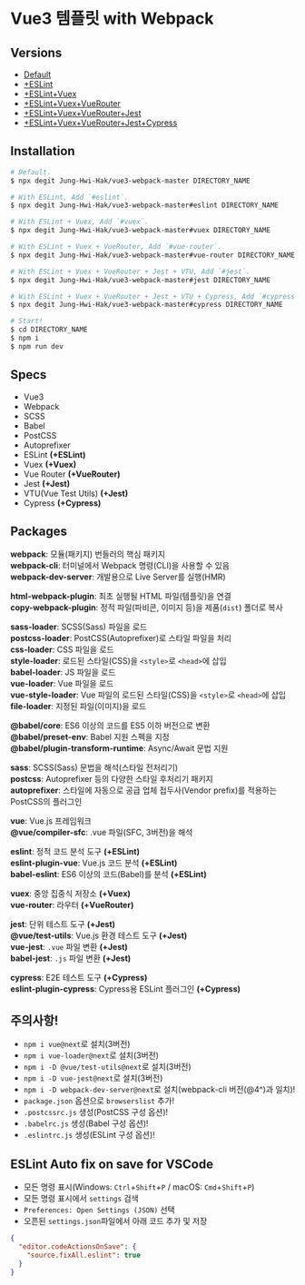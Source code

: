 # Vue3 템플릿 with Webpack

## Versions

- [Default](https://github.com/ParkYoungWoong/vue3-webpack-template/tree/master)<br>
- [+ESLint](https://github.com/ParkYoungWoong/vue3-webpack-template/tree/eslint)<br>
- [+ESLint+Vuex](https://github.com/ParkYoungWoong/vue3-webpack-template/tree/vuex)<br>
- [+ESLint+Vuex+VueRouter](https://github.com/ParkYoungWoong/vue3-webpack-template/tree/vue-router)<br>
- [+ESLint+Vuex+VueRouter+Jest](https://github.com/ParkYoungWoong/vue3-webpack-template/tree/jest)<br>
- [+ESLint+Vuex+VueRouter+Jest+Cypress](https://github.com/ParkYoungWoong/vue3-webpack-template/tree/cypress)<br>

## Installation

```bash
# Default.
$ npx degit Jung-Hwi-Hak/vue3-webpack-master DIRECTORY_NAME

# With ESLint, Add `#eslint`.
$ npx degit Jung-Hwi-Hak/vue3-webpack-master#eslint DIRECTORY_NAME

# With ESLint + Vuex, Add `#vuex`.
$ npx degit Jung-Hwi-Hak/vue3-webpack-master#vuex DIRECTORY_NAME

# With ESLint + Vuex + VueRouter, Add `#vue-router`.
$ npx degit Jung-Hwi-Hak/vue3-webpack-master#vue-router DIRECTORY_NAME

# With ESLint + Vuex + VueRouter + Jest + VTU, Add `#jest`.
$ npx degit Jung-Hwi-Hak/vue3-webpack-master#jest DIRECTORY_NAME

# With ESLint + Vuex + VueRouter + Jest + VTU + Cypress, Add `#cypress`.
$ npx degit Jung-Hwi-Hak/vue3-webpack-master#cypress DIRECTORY_NAME

# Start!
$ cd DIRECTORY_NAME
$ npm i
$ npm run dev
```

## Specs

- Vue3
- Webpack
- SCSS
- Babel
- PostCSS
- Autoprefixer
- ESLint __(+ESLint)__
- Vuex __(+Vuex)__
- Vue Router __(+VueRouter)__
- Jest __(+Jest)__
- VTU(Vue Test Utils) __(+Jest)__
- Cypress __(+Cypress)__

## Packages

__webpack__: 모듈(패키지) 번들러의 핵심 패키지<br>
__webpack-cli__: 터미널에서 Webpack 명령(CLI)을 사용할 수 있음<br>
__webpack-dev-server__: 개발용으로 Live Server를 실행(HMR)<br>

__html-webpack-plugin__: 최초 실행될 HTML 파일(템플릿)을 연결<br>
__copy-webpack-plugin__: 정적 파일(파비콘, 이미지 등)을 제품(`dist`) 폴더로 복사<br>

__sass-loader__: SCSS(Sass) 파일을 로드<br>
__postcss-loader__: PostCSS(Autoprefixer)로 스타일 파일을 처리<br>
__css-loader__: CSS 파일을 로드<br>
__style-loader__: 로드된 스타일(CSS)을 `<style>`로 `<head>`에 삽입<br>
__babel-loader__: JS 파일을 로드<br>
__vue-loader__: Vue 파일을 로드<br>
__vue-style-loader__: Vue 파일의 로드된 스타일(CSS)을 `<style>`로 `<head>`에 삽입<br>
__file-loader__: 지정된 파일(이미지)을 로드<br>

__@babel/core__: ES6 이상의 코드를 ES5 이하 버전으로 변환<br>
__@babel/preset-env__: Babel 지원 스펙을 지정<br>
__@babel/plugin-transform-runtime__: Async/Await 문법 지원<br>

__sass__: SCSS(Sass) 문법을 해석(스타일 전처리기)<br>
__postcss__: Autoprefixer 등의 다양한 스타일 후처리기 패키지<br>
__autoprefixer__: 스타일에 자동으로 공급 업체 접두사(Vendor prefix)를 적용하는 PostCSS의 플러그인<br>

__vue__: Vue.js 프레임워크<br>
__@vue/compiler-sfc__: .vue 파일(SFC, 3버전)을 해석<br>

__eslint__: 정적 코드 분석 도구 __(+ESLint)__<br>
__eslint-plugin-vue__: Vue.js 코드 분석 __(+ESLint)__<br>
__babel-eslint__: ES6 이상의 코드(Babel)를 분석 __(+ESLint)__<br>

__vuex__: 중앙 집중식 저장소 __(+Vuex)__<br>
__vue-router__: 라우터 __(+VueRouter)__<br>

__jest__: 단위 테스트 도구 __(+Jest)__<br>
__@vue/test-utils__: Vue.js 환경 테스트 도구 __(+Jest)__<br>
__vue-jest__: `.vue` 파일 변환 __(+Jest)__<br>
__babel-jest__: `.js` 파일 변환 __(+Jest)__<br>

__cypress__: E2E 테스트 도구 __(+Cypress)__<br>
__eslint-plugin-cypress__: Cypress용 ESLint 플러그인 __(+Cypress)__<br>

## 주의사항!

- `npm i vue@next`로 설치(3버전)
- `npm i vue-loader@next`로 설치(3버전)
- `npm i -D @vue/test-utils@next`로 설치(3버전)<br>
- `npm i -D vue-jest@next`로 설치(3버전)<br>
- `npm i -D webpack-dev-server@next`로 설치(webpack-cli 버전(@4^)과 일치)!<br>
- `package.json` 옵션으로 `browserslist` 추가!<br>
- `.postcssrc.js` 생성(PostCSS 구성 옵션)!<br>
- `.babelrc.js` 생성(Babel 구성 옵션)!<br>
- `.eslintrc.js` 생성(ESLint 구성 옵션)!<br>

## ESLint Auto fix on save for VSCode

- 모든 명령 표시(Windows: `Ctrl`+`Shift`+`P` / macOS: `Cmd`+`Shift`+`P`)
- 모든 명령 표시에서 `settings` 검색
- `Preferences: Open Settings (JSON)` 선택
- 오픈된 `settings.json`파일에서 아래 코드 추가 및 저장

```json
{
  "editor.codeActionsOnSave": {
    "source.fixAll.eslint": true
  }
}
```
